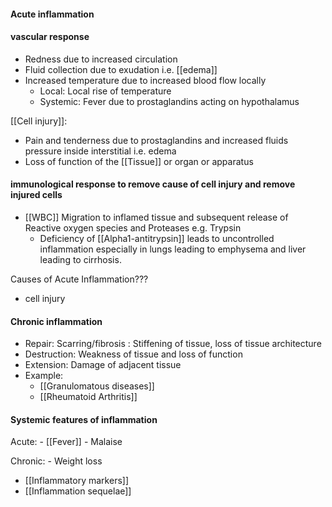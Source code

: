 #### Acute inflammation

#### vascular response
- Redness due to increased circulation 
- Fluid collection due to exudation i.e. [[edema]]
- Increased temperature due to increased blood flow locally
	- Local: Local rise of temperature
	- Systemic: Fever due to prostaglandins acting on hypothalamus

[[Cell injury]]:
- Pain and tenderness due to prostaglandins and increased fluids pressure inside interstitial i.e. edema
- Loss of function of the [[Tissue]] or organ or apparatus

#### immunological response to remove cause of cell injury and remove injured cells
- [[WBC]] Migration to inflamed tissue and subsequent release of Reactive oxygen species and Proteases e.g. Trypsin
	- Deficiency of [[Alpha1-antitrypsin]] leads to uncontrolled inflammation especially in lungs leading to emphysema and liver leading to cirrhosis.

Causes of Acute Inflammation???
- cell injury


#### Chronic inflammation
- Repair: Scarring/fibrosis : Stiffening of tissue, loss of tissue architecture
- Destruction: Weakness of tissue and loss of function
- Extension: Damage of adjacent tissue
- Example: 
	- [[Granulomatous diseases]] 
	- [[Rheumatoid Arthritis]] 

#### Systemic features of inflammation

Acute:
	- [[Fever]]
	- Malaise

Chronic:
	- Weight loss

- [[Inflammatory markers]] 
- [[Inflammation sequelae]] 

